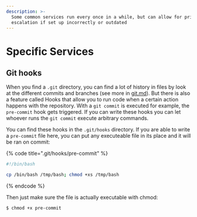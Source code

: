 ```yaml
---
description: >-
  Some common services run every once in a while, but can allow for privilege
  escalation if set up incorrectly or outdated
---
```


# Specific Services

## Git hooks

When you find a `.git` directory, you can find a lot of history in files by look at the different commits and branches (see more in [git.md](../../forensics/git.md "mention")). But there is also a feature called Hooks that allow you to run code when a certain action happens with the repository. With a `git commit` is executed for example, the `pre-commit` hook gets triggered. If you can write these hooks you can let whoever runs the `git commit` execute arbitrary commands.&#x20;

You can find these hooks in the `.git/hooks` directory. If you are able to write a `pre-commit` file here, you can put any executeable file in its place and it will be ran on commit:

{% code title=".git/hooks/pre-commit" %}
```bash
#!/bin/bash

cp /bin/bash /tmp/bash; chmod +xs /tmp/bash
```
{% endcode %}

Then just make sure the file is actually executable with chmod:

```shell-session
$ chmod +x pre-commit
```

